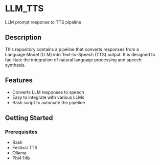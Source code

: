 # LLM_TTS

LLM prompt response to TTS pipeline

## Description

This repository contains a pipeline that converts responses from a Language Model (LLM) into Text-to-Speech (TTS) output. It is designed to facilitate the integration of natural language processing and speech synthesis.

## Features

- Converts LLM responses to speech
- Easy to integrate with various LLMs
- Bash script to automate the pipeline

## Getting Started

### Prerequisites

- Bash
- Festival TTS
- Ollama
- Phi4:14b
